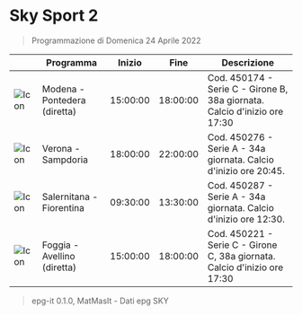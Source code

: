 # Sky Sport 2
> Programmazione di Domenica 24 Aprile 2022

||Programma|Inizio|Fine|Descrizione|
|---|---|---|---|---|
|![Icon](https://guidatv.sky.it/uuid/d22fb05e-ed98-4af1-8c20-b555bf5c5a40/cover?md5ChecksumParam=782d1b2d518e84aaa0fa5cfc56be3483)|Modena - Pontedera (diretta)|15:00:00|18:00:00|Cod. 450174 - Serie C - Girone B, 38a giornata. Calcio d&#039;inizio ore 17:30
|![Icon](https://guidatv.sky.it/uuid/611b62f9-9eb5-4194-bf32-f00408d04b29/cover?md5ChecksumParam=71f94b8e0267010777e27d5ebf2f97c4)|Verona - Sampdoria|18:00:00|22:00:00|Cod. 450276 - Serie A - 34a giornata. Calcio d&#039;inizio ore 20:45.
|![Icon](https://guidatv.sky.it/uuid/27dd01ad-f67d-4ca4-90c6-f87d067ec7b8/cover?md5ChecksumParam=db6336f0c1db8660f2df8e064a2a0de6)|Salernitana - Fiorentina|09:30:00|13:30:00|Cod. 450287 - Serie A - 34a giornata. Calcio d&#039;inizio ore 12:30.
|![Icon](https://guidatv.sky.it/uuid/465b3fd5-c234-4917-af17-835497f471a2/cover?md5ChecksumParam=fa30ae0a471e022ad4c78aa7a37dab63)|Foggia - Avellino (diretta)|15:00:00|18:00:00|Cod. 450221 - Serie C - Girone C, 38a giornata. Calcio d&#039;inizio ore 17:30



 > epg-it 0.1.0, MatMasIt - Dati epg SKY